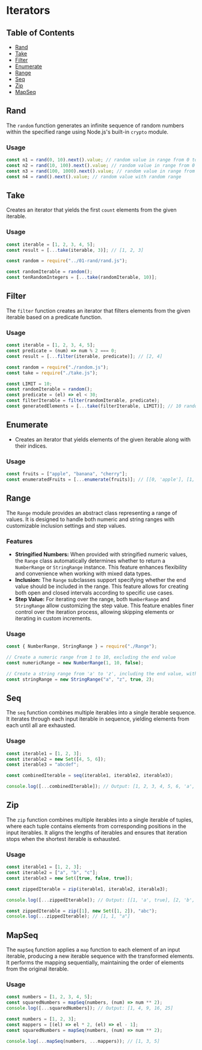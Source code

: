 # Iterators

## Table of Contents

- [Rand](#rand)
- [Take](#take)
- [Filter](#filter)
- [Enumerate](#enumerate)
- [Range](#range)
- [Seq](#seq)
- [Zip](#zip)
- [MapSeq](#mapSeq)

## Rand

The `random` function generates an infinite sequence of random numbers within the specified range using Node.js's built-in `crypto` module.

### Usage

```javascript
const n1 = rand(0, 10).next().value; // random value in range from 0 to 10 (not inclusively)
const n2 = rand(10, 100).next().value; // random value in range from 0 to 100 (not inclusively)
const n3 = rand(100, 1000).next().value; // random value in range from 100 to 1000 (not inclusively)
const n4 = rand().next().value; // random value with random range
```

## Take

Creates an iterator that yields the first `count` elements from the given iterable.

### Usage

```javascript
const iterable = [1, 2, 3, 4, 5];
const result = [...take(iterable, 3)]; // [1, 2, 3]
```

```javascript
const random = require("../01-rand/rand.js");

const randomIterable = random();
const tenRandomIntegers = [...take(randomIterable, 10)];
```

## Filter

The `filter` function creates an iterator that filters elements from the given iterable based on a predicate function.

### Usage

```javascript
const iterable = [1, 2, 3, 4, 5];
const predicate = (num) => num % 2 === 0;
const result = [...filter(iterable, predicate)]; // [2, 4]
```

```javascript
const random = require("./random.js");
const take = require("./take.js");

const LIMIT = 10;
const randomIterable = random();
const predicate = (el) => el < 30;
const filterIterable = filter(randomIterable, predicate);
const generatedElements = [...take(filterIterable, LIMIT)]; // 10 random numbers less than 30
```

## Enumerate

- Creates an iterator that yields elements of the given iterable along with their indices.

### Usage

```javascript
const fruits = ["apple", "banana", "cherry"];
const enumeratedFruits = [...enumerate(fruits)]; // [[0, 'apple'], [1, 'banana'], [2, 'cherry']]
```

## Range

The `Range` module provides an abstract class representing a range of values. It is designed to handle both numeric and string ranges with customizable inclusion settings and step values.

### Features

- **Stringified Numbers:** When provided with stringified numeric values, the `Range` class automatically determines whether to return a `NumberRange` or `StringRange` instance. This feature enhances flexibility and convenience when working with mixed data types.
- **Inclusion:** The `Range` subclasses support specifying whether the end value should be included in the range. This feature allows for creating both open and closed intervals according to specific use cases.
- **Step Value:** For iterating over the range, both `NumberRange` and `StringRange` allow customizing the step value. This feature enables finer control over the iteration process, allowing skipping elements or iterating in custom increments.

### Usage

```javascript
const { NumberRange, StringRange } = require("./Range");

// Create a numeric range from 1 to 10, excluding the end value
const numericRange = new NumberRange(1, 10, false);

// Create a string range from 'a' to 'z', including the end value, with a step of 2
const stringRange = new StringRange("a", "z", true, 2);
```

## Seq

The `seq` function combines multiple iterables into a single iterable sequence. It iterates through each input iterable in sequence, yielding elements from each until all are exhausted.

### Usage

```javascript
const iterable1 = [1, 2, 3];
const iterable2 = new Set([4, 5, 6]);
const iterable3 = "abcdef";

const combinedIterable = seq(iterable1, iterable2, iterable3);

console.log([...combinedIterable]); // Output: [1, 2, 3, 4, 5, 6, 'a', 'b', 'c', 'd', 'e', 'f']
```

## Zip

The `zip` function combines multiple iterables into a single iterable of tuples, where each tuple contains elements from corresponding positions in the input iterables. It aligns the lengths of iterables and ensures that iteration stops when the shortest iterable is exhausted.

### Usage

```javascript
const iterable1 = [1, 2, 3];
const iterable2 = ["a", "b", "c"];
const iterable3 = new Set([true, false, true]);

const zippedIterable = zip(iterable1, iterable2, iterable3);

console.log([...zippedIterable]); // Output: [[1, 'a', true], [2, 'b', false], [3, 'c', true]]
```

```javascript
const zippedIterable = zip([1], new Set([1, 2]), "abc");
console.log(...zippedIterable); // [1, 1, "a"]
```

## MapSeq

The `mapSeq` function applies a `map` function to each element of an input iterable, producing a new iterable sequence with the transformed elements. It performs the mapping sequentially, maintaining the order of elements from the original iterable.

### Usage

```javascript
const numbers = [1, 2, 3, 4, 5];
const squaredNumbers = mapSeq(numbers, (num) => num ** 2);
console.log([...squaredNumbers]); // Output: [1, 4, 9, 16, 25]
```

```javascript
const numbers = [1, 2, 3];
const mappers = [(el) => el * 2, (el) => el - 1];
const squaredNumbers = mapSeq(numbers, (num) => num ** 2);

console.log(...mapSeq(numbers, ...mappers)); // [1, 3, 5]
```
